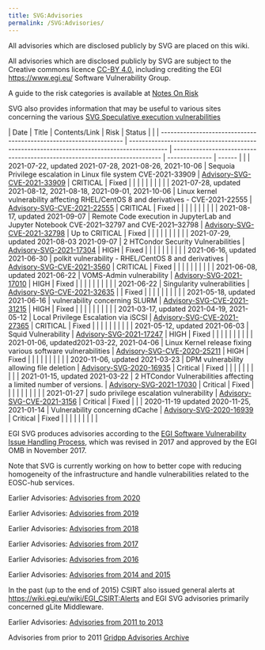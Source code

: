 ```yaml
---
title: SVG:Advisories
permalink: /SVG:Advisories/
---
```


All advisories which are disclosed publicly by SVG are placed on this
wiki.

All advisories which are disclosed publicly by SVG are subject to the
Creative commons licence
[CC-BY 4.0.](https://creativecommons.org/licenses/by/4.0/) including
crediting the EGI <https://www.egi.eu/> Software Vulnerability Group.

A guide to the risk categories is available at [Notes On
Risk](/SVG:Notes_On_Risk "wikilink")

SVG also provides information that may be useful to various sites
concerning the various [SVG Speculative execution
vulnerabilities](/SVG:Speculative_Execution_Vulnerabilities "wikilink")

| Date                                                               | Title                                                                                      | Contents/Link                                                              | Risk           | Status |  |
| ------------------------------------------------------------------ | ------------------------------------------------------------------------------------------ | -------------------------------------------------------------------------- | -------------- | ------ |  |
| 2021-07-22, updated 2021-07-28, 2021-08-26, 2021-10-06             | Sequoia Privilege escalation in Linux file system CVE-2021-33909                           | [Advisory-SVG-CVE-2021-33909](/SVG:Advisory-SVG-CVE-2021-33909 "wikilink") | CRITICAL       | Fixed  |  |
|                                                                    |                                                                                            |                                                                            |                |        |  |
| 2021-07-28, updated 2021-08-12, 2021-08-18, 2021-09-01, 2021-10-06 | Linux kernel vulnerability affecting RHEL/CentOS 8 and derivatives - CVE-2021-22555        | [Advisory-SVG-CVE-2021-22555](/SVG:Advisory-SVG-CVE-2021-22555 "wikilink") | CRITICAL       | Fixed  |  |
|                                                                    |                                                                                            |                                                                            |                |        |  |
| 2021-08-17, updated 2021-09-07                                     | Remote Code execution in JupyterLab and Jupyter Notebook CVE-2021–32797 and CVE-2021–32798 | [Advisory-SVG-CVE-2021-32798](/SVG:Advisory-SVG-CVE-2021-32798 "wikilink") | Up to CRITICAL | Fixed  |  |
|                                                                    |                                                                                            |                                                                            |                |        |  |
| 2021-07-29, updated 2021-08-03 2021-09-07                          | 2 HTCondor Security Vulnerabilities                                                        | [Advisory-SVG-2021-17304](/SVG:Advisory-SVG-2021-17304 "wikilink")         | HIGH           | Fixed  |  |
|                                                                    |                                                                                            |                                                                            |                |        |  |
| 2021-06-16, updated 2021-06-30                                     | polkit vulnerability - RHEL/CentOS 8 and derivatives                                       | [Advisory-SVG-CVE-2021-3560](/SVG:Advisory-SVG-CVE-2021-3560 "wikilink")   | CRITICAL       | Fixed  |  |
|                                                                    |                                                                                            |                                                                            |                |        |  |
| 2021-06-08, updated 2021-06-22                                     | VOMS-Admin vulnerability                                                                   | [Advisory-SVG-2021-17010](/SVG:Advisory-SVG-2021-17010 "wikilink")         | HIGH           | Fixed  |  |
|                                                                    |                                                                                            |                                                                            |                |        |  |
| 2021-06-22                                                         | Singularity vulnerabilities                                                                | [Advisory-SVG-CVE-2021-32635](/SVG:Advisory-SVG-CVE-2021-32635 "wikilink") |                | Fixed  |  |
|                                                                    |                                                                                            |                                                                            |                |        |  |
| 2021-05-18, updated 2021-06-16                                     | vulnerability concerning SLURM                                                             | [Advisory-SVG-CVE-2021-31215](/SVG:Advisory-SVG-CVE-2021-31215 "wikilink") | HIGH           | Fixed  |  |
|                                                                    |                                                                                            |                                                                            |                |        |  |
| 2021-03-17, updated 2021-04-19, 2021-05-12                         | Local Privilege Escalation via iSCSI                                                       | [Advisory-SVG-CVE-2021-27365](/SVG:Advisory-SVG-CVE-2021-27365 "wikilink") | CRITICAL       | Fixed  |  |
|                                                                    |                                                                                            |                                                                            |                |        |  |
| 2021-05-12, updated 2021-06-03                                     | Squid Vulnerability                                                                        | [Advisory-SVG-2021-17247](/SVG:Advisory-EGI-SVG-2021-17247 "wikilink")     | HIGH           | Fixed  |  |
|                                                                    |                                                                                            |                                                                            |                |        |  |
| 2021-01-06, updated2021-03-22, 2021-04-06                          | Linux Kernel release fixing various software vulnerabilities                               | [Advisory-SVG-CVE-2020-25211](/SVG:Advisory-SVG-CVE-2020-25211 "wikilink") | HIGH           | Fixed  |  |
|                                                                    |                                                                                            |                                                                            |                |        |  |
| 2020-11-06, updated 2021-03-23                                     | DPM vulnerability allowing file deletion                                                   | [Advisory-SVG-2020-16935](/SVG:Advisory-SVG-2020-16935 "wikilink")         | Critical       | Fixed  |  |
|                                                                    |                                                                                            |                                                                            |                |        |  |
| 2021-01-15, updated 2021-03-22                                     | 2 HTCondor Vulnerabilities affecting a limited number of versions.                         | [Advisory-SVG-2021-17030](/SVG:Advisory-SVG-2021-17030 "wikilink")         | Critical       | Fixed  |  |
|                                                                    |                                                                                            |                                                                            |                |        |  |
| 2021-01-27                                                         | sudo privilege escalation vulnerability                                                    | [Advisory-SVG-CVE-2021-3156](/SVG:Advisory-SVG-CVE-2021-3156 "wikilink")   | Critical       | Fixed  |  |
| 2020-11-19 updated 2020-11-25, 2021-01-14                          | Vulnerability concerning dCache                                                            | [Advisory-SVG-2020-16939](/SVG:Advisory-SVG-2020-16939 "wikilink")         | Critical       | Fixed  |  |
|                                                                    |                                                                                            |                                                                            |                |        |  |

EGI SVG produces advisories according to the [EGI Software Vulnerability
Issue Handling Process](https://documents.egi.eu/document/3145), which
was revised in 2017 and approved by the EGI OMB in November 2017.

Note that SVG is currently working on how to better cope with reducing
homogeneity of the infrastructure and handle vulnerabilities related to
the EOSC-hub services.

Earlier Advisories: [Advisories from
2020](/SVG:Advisories-SVG-2020 "wikilink")

Earlier Advisories: [Advisories from
2019](/SVG:Advisories-SVG-2019 "wikilink")

Earlier Advisories: [Advisories from
2018](/SVG:Advisories-SVG-2018 "wikilink")

Earlier Advisories: [Advisories from
2017](/SVG:Advisories-SVG-2017 "wikilink")

Earlier Advisories: [Advisories from
2016](/SVG:Advisories-SVG-2016 "wikilink")

Earlier Advisories: [Advisories from 2014 and
2015](/SVG:Advisories-SVG-2014-2015 "wikilink")

In the past (up to the end of 2015) CSIRT also issued general alerts at
<https://wiki.egi.eu/wiki/EGI_CSIRT:Alerts> and EGI SVG advisories
primarily concerned gLite Middleware.

Earlier Advisories: [Advisories from 2011 to
2013](/SVG:Advisories-SVG-2011-2013 "wikilink")

Advisories from prior to 2011 [Gridpp Advisories
Archive](https://archive.gridpp.ac.uk/gsvg/advisories/)